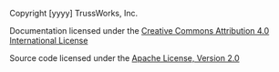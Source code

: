 <section markdown="1">

Copyright [yyyy] TrussWorks, Inc.

Documentation licensed under the [Creative Commons Attribution 4.0 International License](LICENSE-CC-BY-4.0)

Source code licensed under the [Apache License, Version 2.0](LICENSE-APACHE-2.0)
